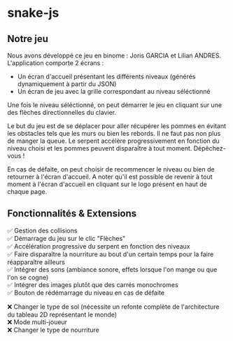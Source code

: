 # snake-js



## Notre jeu

Nous avons développé ce jeu en binome : Joris GARCIA et Lilian ANDRES. L'application comporte 2 écrans :

- Un écran d'accueil présentant les différents niveaux (générés dynamiquement à partir du JSON)
- Un écran de jeu avec la grille correspondant au niveau séléctionné

Une fois le niveau séléctionné, on peut démarrer le jeu en cliquant sur une des flèches directionnelles du clavier.

Le but du jeu est de se déplacer pour aller récupérer les pommes en évitant les obstacles tels que les murs ou bien les rebords. Il ne faut pas non plus de manger la queue. Le serpent accélère progressivement en fonction du niveau choisi et les pommes peuvent disparaître à tout moment. Dépêchez-vous !

En cas de défaite, on peut choisir de recommencer le niveau ou bien de retourner à l'écran d'accueil.
A noter qu'il est possible de revenir à tout moment à l'écran d'accueil en cliquant sur le logo présent en haut de chaque page.

## Fonctionnalités & Extensions

:white_check_mark: Gestion des collisions <br>
:white_check_mark: Démarrage du jeu sur le clic "Flèches" <br>
:white_check_mark: Accélération progressive du serpent en fonction des niveaux <br>
:white_check_mark: Faire disparaître la nourriture au bout d'un certain temps pour la faire réapparaître ailleurs <br>
:white_check_mark: Intégrer des sons (ambiance sonore, effets lorsque l'on mange ou que l'on se cogne) <br>
:white_check_mark: Intégrer des images plutôt que des carrés monochromes <br>
:white_check_mark: Bouton de rédémarrage du niveau en cas de défaite <br>

:x: Changer le type de sol (nécessite un refonte complète de l'architecture du tableau 2D représentant le monde) <br>
:x: Mode multi-joueur <br>
:x: Changer le type de nourriture 
